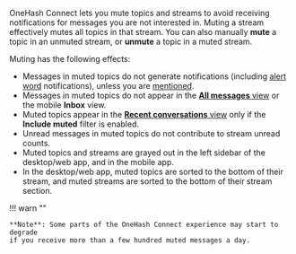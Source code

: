 OneHash Connect lets you mute topics and streams to avoid receiving notifications for messages
you are not interested in. Muting a stream effectively mutes all topics in
that stream. You can also manually **mute** a topic in an unmuted stream, or
**unmute** a topic in a muted stream.

Muting has the following effects:

- Messages in muted topics do not generate notifications (including [alert
  word](/help/dm-mention-alert-notifications#alert-words) notifications), unless
  you are [mentioned](/help/mention-a-user-or-group).
- Messages in muted topics do not appear in the [**All messages**
  view](/help/all-messages) or the mobile **Inbox** view.
- Muted topics appear in the [**Recent conversations**
  view](/help/recent-conversations) only if the **Include muted** filter is
  enabled.
- Unread messages in muted topics do not contribute to stream unread counts.
- Muted topics and streams are grayed out in the left sidebar of the desktop/web
  app, and in the mobile app.
- In the desktop/web app, muted topics are sorted to the bottom of their stream,
  and muted streams are sorted to the bottom of their stream section.

!!! warn ""

    **Note**: Some parts of the OneHash Connect experience may start to degrade
    if you receive more than a few hundred muted messages a day.
